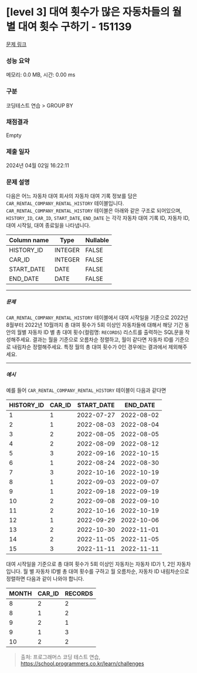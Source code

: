 # [level 3] 대여 횟수가 많은 자동차들의 월별 대여 횟수 구하기 - 151139 

[문제 링크](https://school.programmers.co.kr/learn/courses/30/lessons/151139) 

### 성능 요약

메모리: 0.0 MB, 시간: 0.00 ms

### 구분

코딩테스트 연습 > GROUP BY

### 채점결과

Empty

### 제출 일자

2024년 04월 02일 16:22:11

### 문제 설명

<p>다음은 어느 자동차 대여 회사의 자동차 대여 기록 정보를 담은 <code>CAR_RENTAL_COMPANY_RENTAL_HISTORY</code> 테이블입니다. <code>CAR_RENTAL_COMPANY_RENTAL_HISTORY</code> 테이블은 아래와 같은 구조로 되어있으며, <code>HISTORY_ID</code>, <code>CAR_ID</code>, <code>START_DATE</code>, <code>END_DATE</code> 는 각각 자동차 대여 기록 ID, 자동차 ID, 대여 시작일, 대여 종료일을 나타냅니다.</p>
<table class="table">
        <thead><tr>
<th>Column name</th>
<th>Type</th>
<th>Nullable</th>
</tr>
</thead>
        <tbody><tr>
<td>HISTORY_ID</td>
<td>INTEGER</td>
<td>FALSE</td>
</tr>
<tr>
<td>CAR_ID</td>
<td>INTEGER</td>
<td>FALSE</td>
</tr>
<tr>
<td>START_DATE</td>
<td>DATE</td>
<td>FALSE</td>
</tr>
<tr>
<td>END_DATE</td>
<td>DATE</td>
<td>FALSE</td>
</tr>
</tbody>
      </table>
<hr>

<h5>문제</h5>

<p><code>CAR_RENTAL_COMPANY_RENTAL_HISTORY</code> 테이블에서 대여 시작일을 기준으로 2022년 8월부터 2022년 10월까지 총 대여 횟수가 5회 이상인 자동차들에 대해서 해당 기간 동안의 월별 자동차 ID 별 총 대여 횟수(컬럼명: <code>RECORDS</code>) 리스트를 출력하는 SQL문을 작성해주세요. 결과는 월을 기준으로 오름차순 정렬하고, 월이 같다면 자동차 ID를 기준으로 내림차순 정렬해주세요. 특정 월의 총 대여 횟수가 0인 경우에는 결과에서 제외해주세요.</p>

<hr>

<h5>예시</h5>

<p>예를 들어 <code>CAR_RENTAL_COMPANY_RENTAL_HISTORY</code> 테이블이 다음과 같다면</p>
<table class="table">
        <thead><tr>
<th>HISTORY_ID</th>
<th>CAR_ID</th>
<th>START_DATE</th>
<th>END_DATE</th>
</tr>
</thead>
        <tbody><tr>
<td>1</td>
<td>1</td>
<td>2022-07-27</td>
<td>2022-08-02</td>
</tr>
<tr>
<td>2</td>
<td>1</td>
<td>2022-08-03</td>
<td>2022-08-04</td>
</tr>
<tr>
<td>3</td>
<td>2</td>
<td>2022-08-05</td>
<td>2022-08-05</td>
</tr>
<tr>
<td>4</td>
<td>2</td>
<td>2022-08-09</td>
<td>2022-08-12</td>
</tr>
<tr>
<td>5</td>
<td>3</td>
<td>2022-09-16</td>
<td>2022-10-15</td>
</tr>
<tr>
<td>6</td>
<td>1</td>
<td>2022-08-24</td>
<td>2022-08-30</td>
</tr>
<tr>
<td>7</td>
<td>3</td>
<td>2022-10-16</td>
<td>2022-10-19</td>
</tr>
<tr>
<td>8</td>
<td>1</td>
<td>2022-09-03</td>
<td>2022-09-07</td>
</tr>
<tr>
<td>9</td>
<td>1</td>
<td>2022-09-18</td>
<td>2022-09-19</td>
</tr>
<tr>
<td>10</td>
<td>2</td>
<td>2022-09-08</td>
<td>2022-09-10</td>
</tr>
<tr>
<td>11</td>
<td>2</td>
<td>2022-10-16</td>
<td>2022-10-19</td>
</tr>
<tr>
<td>12</td>
<td>1</td>
<td>2022-09-29</td>
<td>2022-10-06</td>
</tr>
<tr>
<td>13</td>
<td>2</td>
<td>2022-10-30</td>
<td>2022-11-01</td>
</tr>
<tr>
<td>14</td>
<td>2</td>
<td>2022-11-05</td>
<td>2022-11-05</td>
</tr>
<tr>
<td>15</td>
<td>3</td>
<td>2022-11-11</td>
<td>2022-11-11</td>
</tr>
</tbody>
      </table>
<p>대여 시작일을 기준으로 총 대여 횟수가 5회 이상인 자동차는 자동차 ID가 1, 2인 자동차입니다. 월 별 자동차 ID별 총 대여 횟수를 구하고 월 오름차순, 자동차 ID 내림차순으로 정렬하면 다음과 같이 나와야 합니다.</p>
<table class="table">
        <thead><tr>
<th>MONTH</th>
<th>CAR_ID</th>
<th>RECORDS</th>
</tr>
</thead>
        <tbody><tr>
<td>8</td>
<td>2</td>
<td>2</td>
</tr>
<tr>
<td>8</td>
<td>1</td>
<td>2</td>
</tr>
<tr>
<td>9</td>
<td>2</td>
<td>1</td>
</tr>
<tr>
<td>9</td>
<td>1</td>
<td>3</td>
</tr>
<tr>
<td>10</td>
<td>2</td>
<td>2</td>
</tr>
</tbody>
      </table>

> 출처: 프로그래머스 코딩 테스트 연습, https://school.programmers.co.kr/learn/challenges